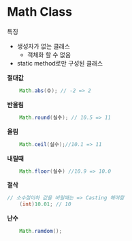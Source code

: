 # Math Class
특징
- 생성자가 없는 클래스
    - 객체화 할 수 없음
- static method로만 구성된 클래스

**절대값**
```java
    Math.abs(수); // -2 => 2
```

**반올림**
```java
    Math.round(실수); // 10.5 => 11
```

**올림**
```java
    Math.ceil(실수);//10.1 => 11
```

**내릴때**
```java
    Math.floor(실수) //10.9 => 10.0
```

**절삭**
```java
// 소수점이하 값을 버릴때는 => Casting 해야함
    (int)10.01; // 10
```

**난수**
```java
    Math.ramdom(); 
```
